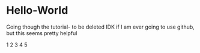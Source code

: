 # Hello-World
Going though the tutorial- to be deleted
IDK if I am ever going to use github, but this seems pretty helpful


1
2
3
4
5
